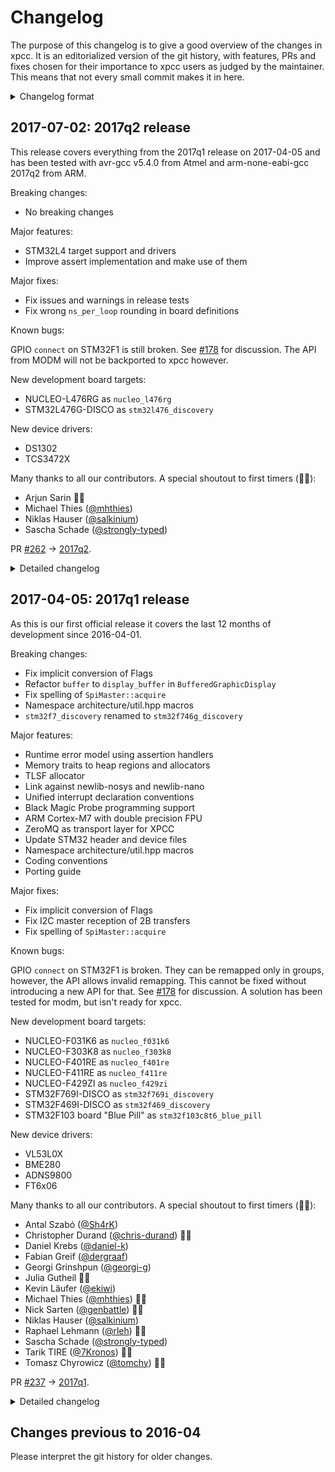 # Changelog

The purpose of this changelog is to give a good overview of the changes in xpcc.
It is an editorialized version of the git history, with features, PRs and fixes
chosen for their importance to xpcc users as judged by the maintainer.
This means that not every small commit makes it in here.

<details>
<summary>Changelog format</summary>

The release summaries are formatted as:

> #### yyyy-mm-dd: yyyyqn release
>
> Breaking changes: [list]  
> Major features: [list]  
> Fixes: [list]  
> Known bugs: [list]  
> New development board targets: [list]  
> New device drivers: [list]  
> Contributors: [list]
>
> PR #[GitHub] -> [release tag].

With a more detailed changelog below with this format:

> ##### yyyy-mm-dd: [summary]
>
> [detailed summary]
>
> PR #[GitHub] -> [sha1] (with [level] impact (on [scope])).  
> Tested in hardware by [contributor].

Note that `-> [sha1]` means "all changes up to and including this commit" which
needs to be interpreted in the context of the git history.
This usually corresponds to the changes in the Pull Request on GitHub though.

This changelog also labels the changes with an impact and usually also scopes
them to the relevant subset of xpcc code or targets.
This describes the anticipated impact of these changes on users of xpcc and has
four levels:

1. No impact mentioned: No influence. Adds new features and does not touch existing code.
2. Low impact: No expected influence. Modifies xpcc in a backwards compatible way.
3. Medium impact: Likely influence. Modifies xpcc in a non-backwards compatible way.
4. High impact: Definite influence. Breaks the API within the scope.

High impact changes are explicitly called out in the release notes for you to
pay attention to. Medium impact changes are also worth looking at.

</details>

## 2017-07-02: 2017q2 release

This release covers everything from the 2017q1 release on 2017-04-05 and has been
tested with avr-gcc v5.4.0 from Atmel and arm-none-eabi-gcc 2017q2 from ARM.

Breaking changes:

- No breaking changes

Major features:

- STM32L4 target support and drivers
- Improve assert implementation and make use of them

Major fixes:

- Fix issues and warnings in release tests
- Fix wrong `ns_per_loop` rounding in board definitions

Known bugs:

GPIO `connect` on STM32F1 is still broken. See [#178][] for discussion.
The API from MODM will not be backported to xpcc however.

New development board targets:

- NUCLEO-L476RG as `nucleo_l476rg`
- STM32L476G-DISCO as `stm32l476_discovery`

New device drivers:

- DS1302
- TCS3472X

Many thanks to all our contributors.
A special shoutout to first timers (🎉🎊):

- Arjun Sarin 🎉🎊
- Michael Thies ([@mhthies][])
- Niklas Hauser ([@salkinium][])
- Sascha Schade ([@strongly-typed][])

PR [#262][] -> [2017q2][].

<details>
<summary>Detailed changelog</summary>

#### 2017-06-28: Fix and improve the release tests

PR [#254][] -> [f2ac1a0][].  
Tested in hardware by [@strongly-typed][].

#### 2017-05-14: Add STM32L4 hardware ADC driver

PR [#249][] -> [29c8905][].  
Tested in hardware by [@strongly-typed][].

#### 2017-05-14: Add STM32L0/L4 hardware I2C driver

PR [#248][] -> [51159ff][].  
Tested in hardware by [@strongly-typed][].

#### 2017-05-13: Add RTC DS1302 driver

PR [#251][] -> [40da657][].  
Tested in hardware by [@strongly-typed][].

#### 2017-05-11: Fix compiler warnings of AVR release tests

PR [#253][] -> [9018741][].  

#### 2017-05-07: Improve implementation, add asserts

- Make header C-compatible so asserts can be called from C.
- Specialize `assert_fail` function for context value.
- Return condition from `xpcc_assert` for error handling.
- Remove `exit()` calls from implementation.
- Add assertions to core.
- Update F469-DISCO assert example.

PR [#247][] -> [3992534][] with low impact.  
Tested in hardware by [@salkinium][].

#### 2017-05-02: Add platform support for STM32L4 family

- Updates the DFG and SCons for STM32L4 family.
- Fixes AF issues with TimerN BreakIn signal.
- Adds ports of drivers for STM32L4 family.
- Adds BSPs for STM32L476 Nucleo and Discovery.
- Adds examples for STM32L476 Nucleo and Discovery.

PR [#240][] -> [e9591d5][] with **medium impact** on STM32 targets.  
Tested in hardware by [@strongly-typed][].

#### 2017-04-29: Implement %p in printf

PR [#246][] -> [a906c2d][].

#### 2017-04-27: Add TCS3472X color sensor driver

PR [#244][] -> [68b904e][].

#### 2017-04-27: Fix UART for F0x0 series.

UART does not have LIN or Smartcard mode.

PR [#243][] -> [7111cd3][].

</details>

## 2017-04-05: 2017q1 release

As this is our first official release it covers the last 12 months of
development since 2016-04-01.

Breaking changes:

- Fix implicit conversion of Flags
- Refactor `buffer` to `display_buffer` in `BufferedGraphicDisplay`
- Fix spelling of `SpiMaster::acquire`
- Namespace architecture/util.hpp macros
- `stm32f7_discovery` renamed to `stm32f746g_discovery`

Major features:

- Runtime error model using assertion handlers
- Memory traits to heap regions and allocators
- TLSF allocator
- Link against newlib-nosys and newlib-nano
- Unified interrupt declaration conventions
- Black Magic Probe programming support
- ARM Cortex-M7 with double precision FPU
- ZeroMQ as transport layer for XPCC
- Update STM32 header and device files
- Namespace architecture/util.hpp macros
- Coding conventions
- Porting guide

Major fixes:

- Fix implicit conversion of Flags
- Fix I2C master reception of 2B transfers
- Fix spelling of `SpiMaster::acquire`

Known bugs:

GPIO `connect` on STM32F1 is broken. They can be remapped only in groups,
however, the API allows invalid remapping. This cannot be fixed without
introducing a new API for that. See [#178][] for discussion.
A solution has been tested for modm, but isn't ready for xpcc.

New development board targets:

- NUCLEO-F031K6 as `nucleo_f031k6`
- NUCLEO-F303K8 as `nucleo_f303k8`
- NUCLEO-F401RE as `nucleo_f401re`
- NUCLEO-F411RE as `nucleo_f411re`
- NUCLEO-F429ZI as `nucleo_f429zi`
- STM32F769I-DISCO as `stm32f769i_discovery`
- STM32F469I-DISCO as `stm32f469_discovery`
- STM32F103 board "Blue Pill" as `stm32f103c8t6_blue_pill`

New device drivers:

- VL53L0X
- BME280
- ADNS9800
- FT6x06

Many thanks to all our contributors.
A special shoutout to first timers (🎉🎊):

- Antal Szabó ([@Sh4rK][])
- Christopher Durand ([@chris-durand][]) 🎉🎊
- Daniel Krebs ([@daniel-k][])
- Fabian Greif ([@dergraaf][])
- Georgi Grinshpun ([@georgi-g][])
- Julia Gutheil 🎉🎊
- Kevin Läufer ([@ekiwi][])
- Michael Thies ([@mhthies][]) 🎉🎊
- Nick Sarten ([@genbattle][]) 🎉🎊
- Niklas Hauser ([@salkinium][])
- Raphael Lehmann ([@rleh][]) 🎉🎊
- Sascha Schade ([@strongly-typed][])
- Tarik TIRE ([@7Kronos][]) 🎉🎊
- Tomasz Chyrowicz ([@tomchy][]) 🎉🎊

PR [#237][] -> [2017q1][].

<details>
<summary>Detailed changelog</summary>

#### 2017-04-03: Improve BoundedDeque

Adds `get()`, `rget()`, `[]` operator and `appendOverwrite()`,
`prependOverwrite()` to `BoundedDeque` to access elements by id, e.g.
to do a binary search on ordered elements in the deque and to use the
BoundedDeque as a ring buffer.

PR [#229][] -> [8f9b154][].  

#### 2017-04-02: Link against newlib-nosys

Adds `--specs=nosys.specs` to linker flags.

PR [#235][] -> [0e7e57f][] with low impact on ARM Cortex-M targets.  
Tested in hardware by [@salkinium][].

#### 2017-03-02: Add VL53L0X driver and example

This is some beautiful driver code.

PR [#234][] -> [553dceb][].  
Tested in hardware by [@chris-durand][].

#### 2017-03-02: Add NUCLEO-F401RE board and example

PR [#231][] -> [f472f7f][].  
Tested in hardware by [@strongly-typed][].

#### 2017-03-25: Fix implicit conversion of Flags

Conversion of Flags to an associated `FlagsGroup` will now work
correctly even when multiple enum constants or flag variables are
combined with logical operators.

The bool conversion of flags classes is implemented in terms of
`explicit operator bool()` to fix issues with function overloading
on Flags parameters.

The explicit operator will only allow implicit casts where contextual
conversion takes place, which is more restrictive than the previous
implementation. It will occur in the following contexts:

- conditions of if, while, for, do-while statements
- logical operators (&&, ||)
- negation (operator !)
- static_assert

This may break user code that requires implicit bool conversions on
other occasions, for instance in return statements.

PR [#230][] -> [fcf27a1][] with **high impact** due to breaking API change.

#### 2017-03-24: Refactor `buffer` to `display_buffer` in `BufferedGraphicDisplay`

This prevents confusion over which `buffer` to use when also inheriting from an
`I2cTransaction` class.

PR [#194][] -> [e1efaf4][] with **high impact** on display drivers due to breaking API change.

#### 2017-03-19: Add coding conventions

They've temporarily been lost.

PR [#224][] -> [c7adb48][].

#### 2017-03-19: Add NUCLEO-F031K6 board and example

PR [#221][] -> [f780c2a][].  
Tested in hardware by [@genbattle][].

#### 2017-03-19: Update and add all device headers and files

This replaces the STM32 device headers in ext/st/ with a git subtree
of modm-io/cmsis-header-stm32 and updates the DFG to work for STM32L
devices and adds all available device files.

PR [#226][] -> [da784bd][] with **medium impact** on STM32 targets.  
Tested in hardware by [@salkinium][].

#### 2017-01-25: Fix ZeroMQ communication backend

This fixes several issues in the ZeroMQ backend.

PR [#194][] -> [a8a2322][] with low impact.

#### 2016-12-10: Require Identifier for XPCC containers

In the progress of adding raw Ethernet frames as a backend for XPCC
communication, each container requires a unique id.

When using CAN as a backend filtering is done by component id.
Normally, each CAN controller has enough filters to accommodate up to
ten components per container. E.g. STM32F4 has 14 CAN filters.

When moving to Ethernet, the Ethernet MAC controller only has two or
six filters which may be not enough. The filters are more difficult to
configure.

The fifth byte of the MAC address will be used for the container Id and
the sixth byte for the component Id.
MAC filtering then can be easily implemented by filtering for the first
five bytes of the MAC address.

There is no overhead for CAN communication as container Id is omitted.

PR [#204][] -> [5f5934a][] with low impact.

#### 2016-12-10: Windows MinGW compilation support

PR [#202][] -> [dd3639b][] with low impact.  
Tested in hardware by [@7Kronos][].

#### 2016-11-20: Add unified interrupt declaration conventions

Adds macros for a unified interrupt declaration across all platforms
and regardless of being declared in C or C++ source code.
This allows us to change the interrupt invocation mechanism in the
future without modifying the source code.

In total four macros are added:

- `XPCC_ISR(vector, attributes...)` for declaring a static ISR with
                                    attributes (e.g. `xpcc_fastcode`).
- `XPCC_ISR_NAME(vector)` for getting the platform specific ISR name.
- `XPCC_ISR_DECL(vector)` for forward declarations of ISRs.
- `XPCC_ISR_CALL(vector)` for calling ISRs manually from code.

`XPCC_ISR_NAME(vector)` is backwards compatible, mapping to
`{vector}_vect` on AVR and `{vector}_IRQHandler` on ARM Cortex-M.
Consequently, the vector name is now used without `_vect` or
`_IRQHandler` suffixes and all occurrences have been renamed.

PR [#185][] -> [13904f8][] with low impact.

#### 2016-11-16: Add runtime error model using assertion handlers

This adds a mechanism for asserting runtime conditions on all platforms.
The application can specify failure handlers that get called on assertion
failure and can specify abandonment behavior depending on the failure.
The abandonment handler can also be overwritten to provide application
specific behavior, like blinking an LED or logging the failure.

For details see: http://blog.salkinium.com/xpccs-error-model

PR [#185][] -> [13904f8][] with low impact.  
Tested in hardware by [@salkinium][].

#### 2016-10-15: Allow setting compiler optimization level

The optimization level can be set in `project.cfg` as
`build.optimization=level` and overwritten using the command line
argument `optimization=level`.

PR [#196][] -> [c12a69b][].

#### 2016-10-03: Add BME280 driver and example

PR [#195][] -> [5e547ab][].  
Tested in hardware by [@strongly-typed][].

#### 2016-10-03: Add ZeroMQ as transport layer for XPCC and example

This feature adds a ZeroMQ implementation of the XPCC backend as a
replacement for TIPC on hosted targets and examples to show this new
functionality.

PR [#176][] -> [a00d3cc][].  
Tested in hardware by [@strongly-typed][].

#### 2016-10-02: Add Black Magic Probe support and example

PR [#194][] -> [b21f502][].  
Tested in hardware by [@strongly-typed][].

#### 2016-09-22: Add naming schema to device files

Adds a 'naming-schema' and 'invalid-device' tag to the device files to
allow to enumerate all valid device names from the device files alone.
Removes the size_id attribute for AVRs because it is redundant with
the name and not used by the AVR DFG merger.
Uses local imports in the Python code and therefore removes the need
to update the python path in every file.

PR [#189][] -> [d949fee][] with low impact.

#### 2016-09-21: Deduplicate and clean up linker scripts

Deduplication by using Jinja2 macros to deduplicate the linker script
formatting followed by clean up of unused linker sections.

PR [#188][] -> [a379e61][] with low impact on ARM Cortex-M targets.  
Tested in hardware by [@salkinium][].

#### 2016-09-20: Link against newlib-nano

Adds `--specs=nano.specs` to linker flags.
This saves up to 2kB of static data and ~1.5kB of code.

PR [#187][] -> [cb0a11e][] with **medium impact** on ARM Cortex-M targets.  
Tested in hardware by [@salkinium][].

#### 2016-09-17: Update DFG and fix driver issues

This change updates the device file generator (DFG) to generate the
patches we added to the device files manually now automatically.
Any drivers that needed minor changes due to this were updated.

PR [#183][] -> [08784cd][] with low impact.

#### 2016-09-15: Add IOStream formatter for function pointers

PR [#186][] -> [bb3fa3a][].

#### 2016-09-10: Namespace architecture/util.hpp macros

The `xpcc/architecture/util.hpp` macros have been renamed and
properly documented.
A new header `xpcc/architecture/legacy_macros.hpp` contains backwards
compatible mappings for application code. All occurrences of the non-
namespaced macros in xpcc have been replaced. The backwards-compatible
mapping can be disabled by declaring the `XPCC_DISABLE_LEGACY_MACROS`
macro to the compiler.

- ALWAYS_INLINE        -> xpcc_always_inline
- ATTRIBUTE_UNUSED     -> xpcc_unused
- ATTRIBUTE_WEAK       -> xpcc_weak
- ATTRIBUTE_ALIGNED(n) -> xpcc_aligned(n)
- ATTRIBUTE_PACKED     -> xpcc_packed
- ATTRIBUTE_FASTCODE   -> xpcc_fastcode
- ATTRIBUTE_FASTDATA   -> xpcc_fastdata
- ATTRIBUTE_MAY_ALIAS  -> xpcc_may_alias
- CONCAT(a,b)          -> XPCC_CONCAT(a,b)
- STRINGIFY(a)         -> XPCC_STRINGIFY(a)
- XPCC__ARRAY_SIZE(x)  -> XPCC_ARRAY_SIZE(x)
- likely(x)            -> xpcc_likely(x)
- unlikely(x)          -> xpcc_unlikely(x)

Note that the `ENUM_CLASS_FLAG` was replaced with `xpcc::Flags32` and
is not completely backwards compatible (`Interrupt` vs `Interrupt_t`).

PR [#182][] -> [9940a65][] with **high impact** due to breaking API change.

#### 2016-09-06: Simplify and clean up cortex/core driver

Includes better handling of platform specific startup code, a better
location for linkerscripts and minor code cleanup.

PR [#180][] -> [0dbf73c][] with low impact on ARM Cortex-M targets.  
Tested in hardware by [@salkinium][].

#### 2016-09-03: Add a porting guide

PR [#179][] -> [0dbf73c][].

#### 2016-08-25: Add ADNS9800 driver and example

PR [#175][] -> [26471ab][].  
Tested in hardware by [@strongly-typed][].

#### 2016-08-25: Add STM32F769I Discovery board and example

PR [#173][] -> [3c7cd31][].  
Tested in hardware by [@strongly-typed][].

#### 2016-08-25: Support ARM Cortex-M7 with double precision FPU

Adds build system and startup script support for ARM Cortex-M7 with double
precision FPU as well as CI tests.

PR [#173][] -> [c605416][] with low impact on STM32 devices.  
Tested in hardware by [@strongly-typed][].

#### 2016-08-25: Update STM32 header and device files

Update to the latest CMSIS device headers for STM32 and adds a few new device
files.

PR [#168][] -> [84d5bd0][] with **medium impact** on STM32 devices.  
Tested in hardware by [@salkinium][].

#### 2016-08-14: Fix spelling of `SpiMaster::acquire`

Apparently `acquire` is spelled with a `c`. This fix breaks the API, sorry!

PR [#167][] -> [fd1b109][] with **high impact** on drivers due to breaking API change.

#### 2016-08-04: Rename STM32F7 Discovery board name

There are more than one STM32F7 Discovery board available, this renames
the `stm32f7_discovery` board target to `stm32f746g_discovery`

PR [#165][] -> [637e074][] with **high impact** on STM32F7 targets.

#### 2016-07-20: Add Blue Pill board and examples

Add board support for STM32F103C8T6 Minimum System Development, aka.
"Blue Pill", and examples.

PR [#154][] -> [7ab0132][].  
Tested in hardware by [@strongly-typed][].

#### 2016-07-09: Add FT6x06 driver and example

PR [#155][] -> [63ad1d3][].  
Tested in hardware by [@salkinium][].

#### 2016-07-09: Add display driver for STM32F469I-DISCO

Adds initialization code and examples for the DSI and display found on the board.

PR [#155][] -> [0118a13][].  
Tested in hardware by [@salkinium][].

#### 2016-06-23: Add memory traits to heap regions and allocators

A heap table in the linkerscript describes the memory regions with their traits.
The allocator implementation reads this table to initialize the heaps.
To allocate memory, the heap that fits the requested traits best is chosen.

Three heap algorithms can be chosen from using the xpcc parameters:

- newlib's dlmalloc (default): Chooses largest continuous heap from page table.
- xpcc's block allocator: Chooses largest heap from page table.
- TLSF: Uses all heaps in the table.

Overloading of the new operator in C++ is provided:
```cpp
Foo *foo = new (xpcc::MemoryFastData) Foo(args);
```

Finally, linkerscripts can be extended to include additional memory regions
that include static data and bss as well as heap sections.

PR [#147][] -> [e2f9b4a][] with low impact on ARM Cortex-M targets with TLSF allocator.  
Tested in hardware by [@salkinium][].

#### 2016-06-12: Add NUCLEO-F303K8 board and example

PR [#145][] -> [6c1a111][].  
Tested in hardware by [@salkinium][].

#### 2016-06-12: Add NUCLEO-F429ZI board and example

PR ? -> [2504682][].  
Tested in hardware by [@salkinium][].

#### 2016-06-12: Replace SystemClock with manual implementation

This replaces the very dynamic `xpcc::stm32::SystemClock` with a fake
SystemClock class that is hardcoded to a specific clock speed.
This makes porting to new boards easier.

PR [#144][] -> [170f53a][] with **medium impact** on STM32 board targets.  
Tested in hardware by [@salkinium][].

#### 2016-05-29: Add operator overloads to Config/Value

This introduces the FlagsOperators class which contains nothing else but
the bitwise operators overloads and comparison functions.
This class in then inherited from for the Flags, Configurations and
Value classes, enabling transparent use of these operator overloads
between the classes.

PR [#143][] -> [a6519c3][] with low impact.

#### 2016-05-19: Add NUCLEO-F411RE board and example

PR [#138][] -> [e346020][].  
Tested in hardware by [@salkinium][].

#### 2016-05-17: Revert default allocator to newlib

Overwriting the weak functions in newlib regarding malloc does not work
correctly.

PR [#137][] -> [967c0a9][].

#### 2016-05-15: Fix I2C master reception of 2B transfers

This bug was discovered on the F103 platform, where the first byte of 2B
receive transfers was not acknowledged by the master.
This resulted in the slave device never placing the data for the 2nd
byte on the bus, effectively "sending" 0xff as the second byte.

PR [#129][] -> [408c309][].  
Tested in hardware by [@strongly-typed][].

#### 2016-05-03: Enable running unittests on AVR and STM32 targets

These changes fix the embedded test runners for AVR and STM32 targets,
and fixes bugs in the unit test source code that come from using the
cross compilers (float vs. double tolerances, type promotions, etc).

PR [#155][] -> [41ab22a][].

#### 2016-04-16: Add TLSF allocator and enable by default

These changes add the TLSF implementation from http://tlsf.baisoku.org
and enable it by default, completely replacing the newlib allocator.

Up to three arenas are constructed:

- SRAM: with `.heap1`, `.heap2` if available and `.heap3` if available
- CCM or DTCM: with `.heap0` if available
- ITCM: with `.heap4` if available

These three functions are provided:

- `malloc`: Uses SRAM by default, falls back to CCM if SRAM is full
- `realloc`: determines source arena by pointer address
- `free`: determines source arena by pointer address

PR [#115][] -> [ffa4e1b][] with **medium impact** on ARM Cortex-M targets.  
Tested in hardware by [@salkinium][].

</details>

## Changes previous to 2016-04

Please interpret the git history for older changes.


<!--
GitHub does not automatically link any references to PRs, users or commits so
we have to do it manually. Hooray for technology.
-->

<!-- Releases -->
[2017q1]: https://github.com/roboterclubaachen/xpcc/releases/tag/2017q1
[2017q2]: https://github.com/roboterclubaachen/xpcc/releases/tag/2017q2

<!-- Contributors -->
[@7Kronos]: https://github.com/7Kronos
[@chris-durand]: https://github.com/chris-durand
[@daniel-k]: https://github.com/daniel-k
[@dergraaf]: https://github.com/dergraaf
[@ekiwi]: https://github.com/ekiwi
[@genbattle]: https://github.com/genbattle
[@georgi-g]: https://github.com/georgi-g
[@mhthies]: https://github.com/mhthies
[@rleh]: https://github.com/rleh
[@salkinium]: https://github.com/salkinium
[@Sh4rK]: https://github.com/Sh4rK
[@strongly-typed]: https://github.com/strongly-typed
[@tomchy]: https://github.com/tomchy

<!-- Pull requests or Issues -->
[#115]: https://github.com/roboterclubaachen/xpcc/pull/115
[#129]: https://github.com/roboterclubaachen/xpcc/pull/129
[#137]: https://github.com/roboterclubaachen/xpcc/pull/137
[#138]: https://github.com/roboterclubaachen/xpcc/pull/138
[#143]: https://github.com/roboterclubaachen/xpcc/pull/143
[#144]: https://github.com/roboterclubaachen/xpcc/pull/144
[#145]: https://github.com/roboterclubaachen/xpcc/pull/145
[#147]: https://github.com/roboterclubaachen/xpcc/pull/147
[#154]: https://github.com/roboterclubaachen/xpcc/pull/154
[#155]: https://github.com/roboterclubaachen/xpcc/pull/155
[#155]: https://github.com/roboterclubaachen/xpcc/pull/155
[#155]: https://github.com/roboterclubaachen/xpcc/pull/155
[#165]: https://github.com/roboterclubaachen/xpcc/pull/165
[#167]: https://github.com/roboterclubaachen/xpcc/pull/167
[#168]: https://github.com/roboterclubaachen/xpcc/pull/168
[#173]: https://github.com/roboterclubaachen/xpcc/pull/173
[#173]: https://github.com/roboterclubaachen/xpcc/pull/173
[#175]: https://github.com/roboterclubaachen/xpcc/pull/175
[#176]: https://github.com/roboterclubaachen/xpcc/pull/176
[#178]: https://github.com/roboterclubaachen/xpcc/pull/178
[#179]: https://github.com/roboterclubaachen/xpcc/pull/179
[#180]: https://github.com/roboterclubaachen/xpcc/pull/180
[#182]: https://github.com/roboterclubaachen/xpcc/pull/182
[#183]: https://github.com/roboterclubaachen/xpcc/pull/183
[#185]: https://github.com/roboterclubaachen/xpcc/pull/185
[#185]: https://github.com/roboterclubaachen/xpcc/pull/185
[#186]: https://github.com/roboterclubaachen/xpcc/pull/186
[#187]: https://github.com/roboterclubaachen/xpcc/pull/187
[#188]: https://github.com/roboterclubaachen/xpcc/pull/188
[#189]: https://github.com/roboterclubaachen/xpcc/pull/189
[#194]: https://github.com/roboterclubaachen/xpcc/pull/194
[#194]: https://github.com/roboterclubaachen/xpcc/pull/194
[#194]: https://github.com/roboterclubaachen/xpcc/pull/194
[#195]: https://github.com/roboterclubaachen/xpcc/pull/195
[#196]: https://github.com/roboterclubaachen/xpcc/pull/196
[#202]: https://github.com/roboterclubaachen/xpcc/pull/202
[#204]: https://github.com/roboterclubaachen/xpcc/pull/204
[#221]: https://github.com/roboterclubaachen/xpcc/pull/221
[#224]: https://github.com/roboterclubaachen/xpcc/pull/224
[#226]: https://github.com/roboterclubaachen/xpcc/pull/226
[#229]: https://github.com/roboterclubaachen/xpcc/pull/229
[#230]: https://github.com/roboterclubaachen/xpcc/pull/230
[#231]: https://github.com/roboterclubaachen/xpcc/pull/231
[#234]: https://github.com/roboterclubaachen/xpcc/pull/234
[#235]: https://github.com/roboterclubaachen/xpcc/pull/235
[#237]: https://github.com/roboterclubaachen/xpcc/pull/237
[#240]: https://github.com/roboterclubaachen/xpcc/pull/240
[#243]: https://github.com/roboterclubaachen/xpcc/pull/243
[#244]: https://github.com/roboterclubaachen/xpcc/pull/244
[#246]: https://github.com/roboterclubaachen/xpcc/pull/246
[#247]: https://github.com/roboterclubaachen/xpcc/pull/247
[#248]: https://github.com/roboterclubaachen/xpcc/pull/248
[#249]: https://github.com/roboterclubaachen/xpcc/pull/249
[#251]: https://github.com/roboterclubaachen/xpcc/pull/251
[#253]: https://github.com/roboterclubaachen/xpcc/pull/253
[#254]: https://github.com/roboterclubaachen/xpcc/pull/254
[#262]: https://github.com/roboterclubaachen/xpcc/pull/262

<!-- Commits -->
[0118a13]: https://github.com/roboterclubaachen/xpcc/commit/0118a13
[08784cd]: https://github.com/roboterclubaachen/xpcc/commit/08784cd
[0dbf73c]: https://github.com/roboterclubaachen/xpcc/commit/0dbf73c
[0dbf73c]: https://github.com/roboterclubaachen/xpcc/commit/0dbf73c
[0e7e57f]: https://github.com/roboterclubaachen/xpcc/commit/0e7e57f
[13904f8]: https://github.com/roboterclubaachen/xpcc/commit/13904f8
[13904f8]: https://github.com/roboterclubaachen/xpcc/commit/13904f8
[170f53a]: https://github.com/roboterclubaachen/xpcc/commit/170f53a
[2504682]: https://github.com/roboterclubaachen/xpcc/commit/2504682
[26471ab]: https://github.com/roboterclubaachen/xpcc/commit/26471ab
[29c8905]: https://github.com/roboterclubaachen/xpcc/commit/29c8905
[3992534]: https://github.com/roboterclubaachen/xpcc/commit/3992534
[3c7cd31]: https://github.com/roboterclubaachen/xpcc/commit/3c7cd31
[408c309]: https://github.com/roboterclubaachen/xpcc/commit/408c309
[40da657]: https://github.com/roboterclubaachen/xpcc/commit/40da657
[41ab22a]: https://github.com/roboterclubaachen/xpcc/commit/41ab22a
[51159ff]: https://github.com/roboterclubaachen/xpcc/commit/51159ff
[553dceb]: https://github.com/roboterclubaachen/xpcc/commit/553dceb
[5e547ab]: https://github.com/roboterclubaachen/xpcc/commit/5e547ab
[5f5934a]: https://github.com/roboterclubaachen/xpcc/commit/5f5934a
[637e074]: https://github.com/roboterclubaachen/xpcc/commit/637e074
[63ad1d3]: https://github.com/roboterclubaachen/xpcc/commit/63ad1d3
[68b904e]: https://github.com/roboterclubaachen/xpcc/commit/68b904e
[6c1a111]: https://github.com/roboterclubaachen/xpcc/commit/6c1a111
[7111cd3]: https://github.com/roboterclubaachen/xpcc/commit/7111cd3
[7ab0132]: https://github.com/roboterclubaachen/xpcc/commit/7ab0132
[84d5bd0]: https://github.com/roboterclubaachen/xpcc/commit/84d5bd0
[8f9b154]: https://github.com/roboterclubaachen/xpcc/commit/8f9b154
[9018741]: https://github.com/roboterclubaachen/xpcc/commit/9018741
[967c0a9]: https://github.com/roboterclubaachen/xpcc/commit/967c0a9
[9940a65]: https://github.com/roboterclubaachen/xpcc/commit/9940a65
[a00d3cc]: https://github.com/roboterclubaachen/xpcc/commit/a00d3cc
[a379e61]: https://github.com/roboterclubaachen/xpcc/commit/a379e61
[a6519c3]: https://github.com/roboterclubaachen/xpcc/commit/a6519c3
[a8a2322]: https://github.com/roboterclubaachen/xpcc/commit/a8a2322
[a906c2d]: https://github.com/roboterclubaachen/xpcc/commit/a906c2d
[b21f502]: https://github.com/roboterclubaachen/xpcc/commit/b21f502
[bb3fa3a]: https://github.com/roboterclubaachen/xpcc/commit/bb3fa3a
[c12a69b]: https://github.com/roboterclubaachen/xpcc/commit/c12a69b
[c605416]: https://github.com/roboterclubaachen/xpcc/commit/c605416
[c7adb48]: https://github.com/roboterclubaachen/xpcc/commit/c7adb48
[cb0a11e]: https://github.com/roboterclubaachen/xpcc/commit/cb0a11e
[d949fee]: https://github.com/roboterclubaachen/xpcc/commit/d949fee
[da784bd]: https://github.com/roboterclubaachen/xpcc/commit/da784bd
[dd3639b]: https://github.com/roboterclubaachen/xpcc/commit/dd3639b
[e1efaf4]: https://github.com/roboterclubaachen/xpcc/commit/e1efaf4
[e2f9b4a]: https://github.com/roboterclubaachen/xpcc/commit/e2f9b4a
[e346020]: https://github.com/roboterclubaachen/xpcc/commit/e346020
[e9591d5]: https://github.com/roboterclubaachen/xpcc/commit/e9591d5
[f2ac1a0]: https://github.com/roboterclubaachen/xpcc/commit/f2ac1a0
[f472f7f]: https://github.com/roboterclubaachen/xpcc/commit/f472f7f
[f780c2a]: https://github.com/roboterclubaachen/xpcc/commit/f780c2a
[fcf27a1]: https://github.com/roboterclubaachen/xpcc/commit/fcf27a1
[fd1b109]: https://github.com/roboterclubaachen/xpcc/commit/fd1b109
[ffa4e1b]: https://github.com/roboterclubaachen/xpcc/commit/ffa4e1b
